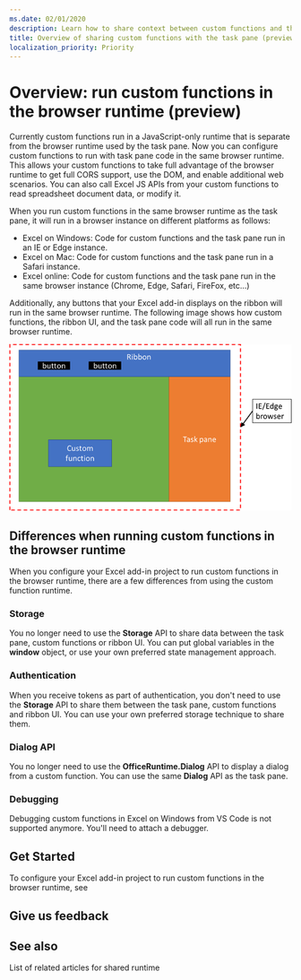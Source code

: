 ```yaml
---
ms.date: 02/01/2020
description: Learn how to share context between custom functions and the task pane to share data and events.
title: Overview of sharing custom functions with the task pane (preview)
localization_priority: Priority
---
```


# Overview: run custom functions in the browser runtime (preview)

Currently custom functions run in a JavaScript-only runtime that is separate from the browser runtime used by the task pane. Now you can configure custom functions to run with task pane code in the same browser runtime. This allows your custom functions to take full advantage of the browser runtime to get full CORS support, use the DOM, and enable additional web scenarios. You can also call Excel JS APIs from your custom functions to read spreadsheet document data, or modify it.

When you run custom functions in the same browser runtime as the task pane, it will run in a browser instance on different platforms as follows:

- Excel on Windows: Code for custom functions and the task pane run in an IE or Edge instance.
- Excel on Mac: Code for custom functions and the task pane run in a Safari instance.
- Excel online: Code for custom functions and the task pane run in the same browser instance (Chrome, Edge, Safari, FireFox, etc...)

Additionally, any buttons that your Excel add-in displays on the ribbon will run in the same browser runtime. The following image shows how custom functions, the ribbon UI, and the task pane code will all run in the same browser runtime.

![Custom functions running in the same browser runtime as the task pane in Excel](../images/custom-functions-in-browser-runtime.png)

## Differences when running custom functions in the browser runtime

When you configure your Excel add-in project to run custom functions in the browser runtime, there are a few differences from using the custom function runtime.

### Storage

You no longer need to use the **Storage** API to share data between the task pane, custom functions or ribbon UI. You can put global variables in the **window** object, or use your own preferred state management approach.

### Authentication

When you receive tokens as part of authentication, you don't need to use the **Storage** API to share them between the task pane, custom functions and ribbon UI. You can use your own preferred storage technique to share them.

### Dialog API

You no longer need to use the **OfficeRuntime.Dialog** API to display a dialog from a custom function. You can use the same **Dialog** API as the task pane.

### Debugging

Debugging custom functions in Excel on Windows from VS Code is not supported anymore. You'll need to attach a debugger.

## Get Started

To configure your Excel add-in project to run custom functions in the browser runtime, see [](../tutorial/share-data-and-events-between-custom-functions-and-the-task-pane-tutorial.md)

## Give us feedback


## See also

List of related articles for shared runtime
